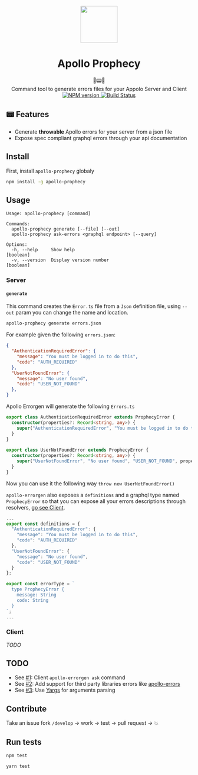 <p align="center"><img src="https://imgur.com/AuFdzQQ.png" width="100" /></p>
<h1 align="center">Apollo Prophecy</h1>

<div align="center">
🙏📟🙏
</div>

<div align="center">
  Command tool to generate errors files for your Appolo Server and Client 
</div>

<div align="center">
  <!-- NPM version -->
  <a href="https://npmjs.org/package/apollo-prophecy">
    <img src="https://img.shields.io/npm/v/apollo-prophecy.svg?style=flat-square"
      alt="NPM version" />
  </a>
  <!-- Build Status -->
  <a href="https://travis-ci.com/theGlenn/apollo-prophecy">
    <img src="https://travis-ci.com/theGlenn/apollo-prophecy.svg?branch=master&style=flat-square"
      alt="Build Status" />
  </a>
</div>



## 📟 Features
* Generate **throwable** Apollo errors for your server from a json file
* Expose spec compliant graphql errors through your api documentation

## Install
First, install `apollo-prophecy` globaly

```sh
npm install -g apollo-prophecy
```

## Usage

```
Usage: apollo-prophecy [command]

Commands:
  apollo-prophecy generate [--file] [--out]
  apollo-prophecy ask-errors <graphql endpoint> [--query]

Options:
  -h, --help     Show help                                             [boolean]
  -v, --version  Display version number                                [boolean]
```

### Server
#### `generate`
This command creates the `Error.ts` file from a `Json` definition file, using `--out` param you can change the name and location.

```sh
apollo-prophecy generate errors.json
```

For example given the following `errors.json`:

```json
{
  "AuthenticationRequiredError": {
    "message": "You must be logged in to do this",
    "code": "AUTH_REQUIRED"
  },
  "UserNotFoundError": {
    "message": "No user found",
    "code": "USER_NOT_FOUND"
  },
}
```

Apollo Errorgen will generate the following `Errors.ts`

```ts
export class AuthenticationRequiredError extends ProphecyError {
  constructor(properties?: Record<string, any>) {
    super("AuthenticationRequiredError", "You must be logged in to do this","AUTH_REQUIRED", properties);
  }
}
  
export class UserNotFoundError extends ProphecyError {
  constructor(properties?: Record<string, any>) {
    super("UserNotFoundError", "No user found", "USER_NOT_FOUND", properties);
  }
}
```

Now you can use it the following way `throw new UserNotFoundError()`

`apollo-errorgen` also exposes a `definitions` and a graphql type named `ProphecyError` so that you can expose all your errors descriptions through resolvers, [go see Client](###client).

```ts
...
export const definitions = {
  "AuthenticationRequiredError": {
    "message": "You must be logged in to do this",
    "code": "AUTH_REQUIRED"
  },
  "UserNotFoundError": {
    "message": "No user found",
    "code": "USER_NOT_FOUND"
  }
};

export const errorType = `
  type ProphecyError {
    message: String
    code: String
  }
`;
...
```

### Client
*TODO*

## TODO
* See [#1][i1]: Client `apollo-errorgen ask` command
* See [#2][i2]: Add support for third party libraries errors like [apollo-errors](https://github.com/thebigredgeek/apollo-errors)
* See [#3][i3]: Use [Yargs](https://github.com/yargs/yargs) for arguments parsing

[i1]: https://github.com/theGlenn/apollo-prophecy/issues/1
[i2]: https://github.com/theGlenn/apollo-prophecy/issues/2
[i3]: https://github.com/theGlenn/apollo-prophecy/issues/3

## Contribute
Take an issue fork `/develop` -> work -> test -> pull request -> 💥

## Run tests
```sh
npm test
```

```sh
yarn test
```